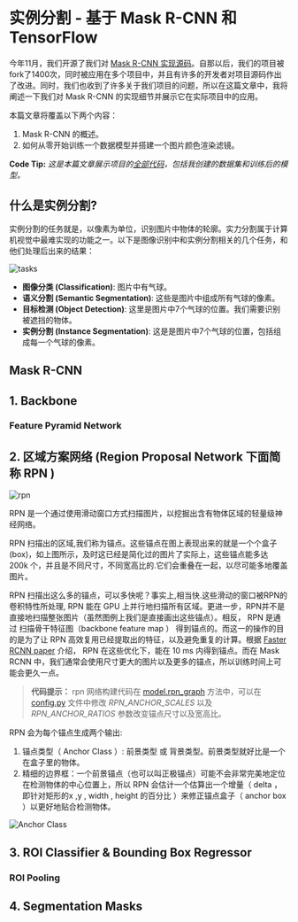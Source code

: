 # 实例分割 - 基于 Mask R-CNN 和 TensorFlow

今年11月，我们开源了我们对 [Mask R-CNN 实现源码](https://github.com/matterport/Mask_RCNN)。自那以后，我们的项目被fork了1400次，同时被应用在多个项目中，并且有许多的开发者对项目源码作出了改进。同时，我们也收到了许多关于我们项目的问题，所以在这篇文章中，我将阐述一下我们对 Mask R-CNN 的实现细节并展示它在实际项目中的应用。

本篇文章将覆盖以下两个内容：
1. Mask R-CNN 的概述。 
2. 如何从零开始训练一个数据模型并搭建一个图片颜色渲染滤镜。

**Code Tip:**
*这是本篇文章展示项目的[全部代码](https://github.com/matterport/Mask_RCNN/tree/master/samples/balloon)，包括我创建的数据集和训练后的模型。*

## 什么是实例分割?
实例分割的任务就是，以像素为单位，识别图片中物体的轮廓。实力分割属于计算机视觉中最难实现的功能之一。以下是图像识别中和实例分割相关的几个任务，和他们处理后出来的结果：

![tasks](https://cdn-images-1.medium.com/max/1200/1*-zw_Mh1e-8YncnokbAFWxg.png)

- **图像分类 (Classification)**: 图片中有气球。
- **语义分割 (Semantic Segmentation)**: 这些是图片中组成所有气球的像素。
- **目标检测 (Object Detection)**: 这里是图片中7个气球的位置。我们需要识别被遮挡的物体。
- **实例分割 (Instance Segmentation)**: 这是是图片中7个气球的位置，包括组成每一个气球的像素。

## Mask R-CNN

## 1. Backbone

### Feature Pyramid Network

## 2. 区域方案网络 (Region Proposal Network 下面简称 RPN )
![rpn](https://cdn-images-1.medium.com/max/600/1*ESpJx0XLvyBa86TNo2BfLQ.png)

RPN 是一个通过使用滑动窗口方式扫描图片，以挖掘出含有物体区域的轻量级神经网络。

RPN 扫描出的区域,我们称为锚点。这些锚点在图上表现出来的就是一个个盒子(box)，如上图所示，及时这已经是简化过的图片了实际上，这些锚点能多达 200k 个，并且是不同尺寸，不同宽高比的.它们会重叠在一起，以尽可能多地覆盖图片。 

RPN 扫描出这么多的锚点，可以多快呢？事实上,相当快.这些滑动的窗口被RPN的卷积特性所处理, RPN 能在 GPU 上并行地扫描所有区域。更进一步，RPN并不是直接地扫描整张图片（虽然图例上我们是直接画出这些锚点）。相反， RPN 是通过 扫描骨干特征图（backbone feature map ） 得到锚点的。而这一的操作的目的是为了让 RPN 高效复用已经提取出的特征，以及避免重复的计算。根据 [Faster RCNN paper](https://arxiv.org/abs/1506.01497) 介绍， RPN 在这些优化下，能在 10 ms 内得到锚点。而在 Mask RCNN 中，我们通常会使用尺寸更大的图片以及更多的锚点，所以训练时间上可能会更久一点。

> **代码提示：**
> rpn 网络构建代码在 [model.rpn_graph](https://github.com/diaoxinqiang/Mask_RCNN/blob/e4b922624f0bd239607e7eeac79fa8dcab47b8b7/mrcnn/model.py) 方法中，可以在 [config.py](https://github.com/diaoxinqiang/Mask_RCNN/blob/e4b922624f0bd239607e7eeac79fa8dcab47b8b7/mrcnn/config.py) 文件中修改 *RPN_ANCHOR_SCALES* 以及   *RPN_ANCHOR_RATIOS* 参数改变锚点尺寸以及宽高比。

RPN 会为每个锚点生成两个输出:

1. 锚点类型（ Anchor Class ）: 前景类型 或 背景类型。前景类型就好比是一个在盒子里的物体。
2. 精细的边界框：一个前景锚点（也可以叫正极锚点）可能不会非常完美地定位在检测物体的中心位置上，所以 RPN 会估计一个估算出一个增量（ delta ，即针对矩形的x ,y , width , height 的百分比 ）来修正锚点盒子（ anchor box ）以更好地贴合检测物体。

![ Anchor Class](https://cdn-images-1.medium.com/max/600/1*EMNE8bxOT4RI3HMjIqjCwQ.png)

## 3. ROI Classifier & Bounding Box Regressor

### ROI Pooling

## 4. Segmentation Masks